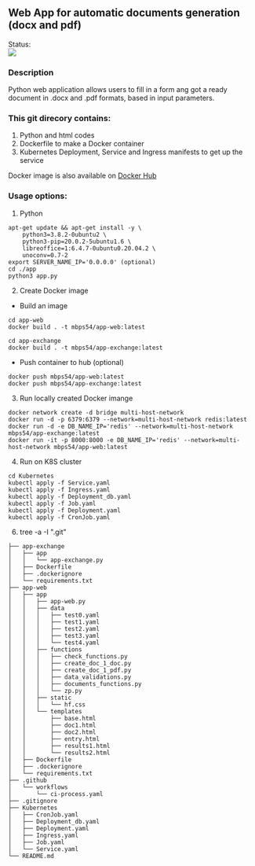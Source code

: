 ## Web App for automatic documents generation (docx and pdf)
Status:<br><img src="https://github.com/mbps54/web_doc_app/actions/workflows/ci-process.yaml/badge.svg"><br>
### Description
Python web application allows users to fill in a form ang got a ready document in .docx and .pdf formats, based in input parameters.

### This git direcory contains:
1. Python and html codes
2. Dockerfile to make a Docker container
3. Kubernetes Deployment, Service and Ingress manifests to get up the service

Docker image is also available on [Docker Hub](https://hub.docker.com/r/mbps54/web_doc_app)

### Usage options:
1. Python
```
apt-get update && apt-get install -y \
    python3=3.8.2-0ubuntu2 \
    python3-pip=20.0.2-5ubuntu1.6 \
    libreoffice=1:6.4.7-0ubuntu0.20.04.2 \
    unoconv=0.7-2
export SERVER_NAME_IP='0.0.0.0' (optional)
cd ./app
python3 app.py
```

2. Create Docker image
- Build an image
```
cd app-web
docker build . -t mbps54/app-web:latest

cd app-exchange
docker build . -t mbps54/app-exchange:latest
```
- Push container to hub (optional)
```
docker push mbps54/app-web:latest
docker push mbps54/app-exchange:latest
```

3. Run locally created Docker imange
```
docker network create -d bridge multi-host-network
docker run -d -p 6379:6379 --network=multi-host-network redis:latest
docker run -d -e DB_NAME_IP='redis' --network=multi-host-network mbps54/app-exchange:latest
docker run -it -p 8000:8000 -e DB_NAME_IP='redis' --network=multi-host-network mbps54/app-web:latest
```

4. Run on K8S cluster
```
cd Kubernetes
kubectl apply -f Service.yaml
kubectl apply -f Ingress.yaml
kubectl apply -f Deployment_db.yaml
kubectl apply -f Job.yaml
kubectl apply -f Deployment.yaml
kubectl apply -f CronJob.yaml
```

6. tree -a -I ".git"
```
├── app-exchange
│   ├── app
│   │   └── app-exchange.py
│   ├── Dockerfile
│   ├── .dockerignore
│   └── requirements.txt
├── app-web
│   ├── app
│   │   ├── app-web.py
│   │   ├── data
│   │   │   ├── test0.yaml
│   │   │   ├── test1.yaml
│   │   │   ├── test2.yaml
│   │   │   ├── test3.yaml
│   │   │   └── test4.yaml
│   │   ├── functions
│   │   │   ├── check_functions.py
│   │   │   ├── create_doc_1_doc.py
│   │   │   ├── create_doc_1_pdf.py
│   │   │   ├── data_validations.py
│   │   │   ├── documents_functions.py
│   │   │   └── zp.py
│   │   ├── static
│   │   │   └── hf.css
│   │   └── templates
│   │       ├── base.html
│   │       ├── doc1.html
│   │       ├── doc2.html
│   │       ├── entry.html
│   │       ├── results1.html
│   │       └── results2.html
│   ├── Dockerfile
│   ├── .dockerignore
│   └── requirements.txt
├── .github
│   └── workflows
│       └── ci-process.yaml
├── .gitignore
├── Kubernetes
│   ├── CronJob.yaml
│   ├── Deployment_db.yaml
│   ├── Deployment.yaml
│   ├── Ingress.yaml
│   ├── Job.yaml
│   └── Service.yaml
└── README.md

```